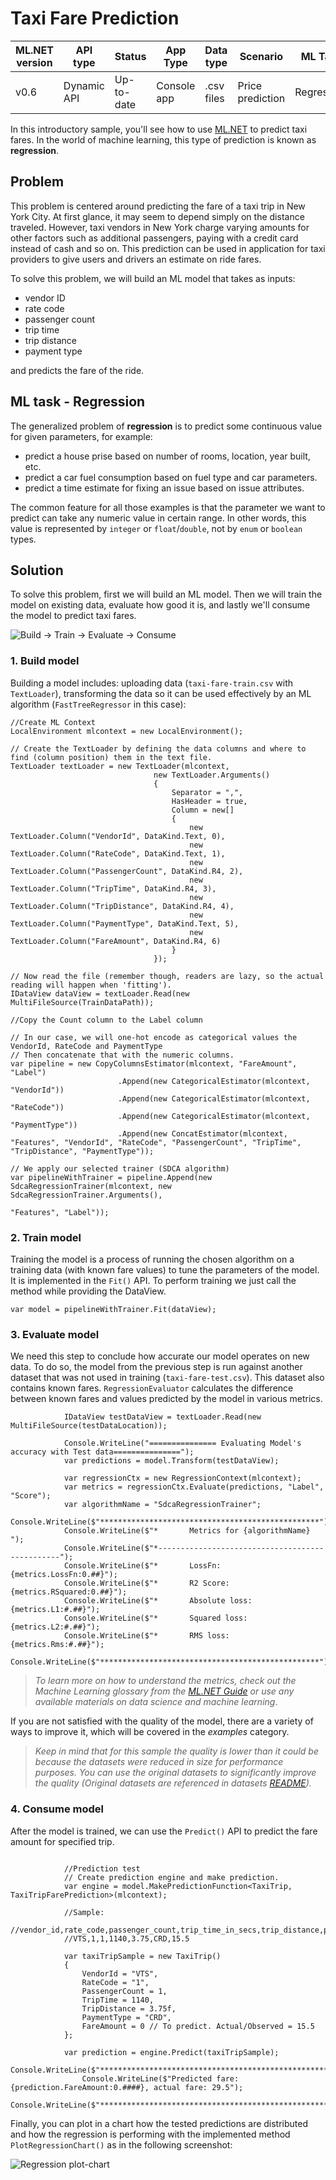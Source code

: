 # Taxi Fare Prediction

| ML.NET version | API type          | Status                        | App Type    | Data type | Scenario            | ML Task                   | Algorithms                  |
|----------------|-------------------|-------------------------------|-------------|-----------|---------------------|---------------------------|-----------------------------|
| v0.6           | Dynamic API | Up-to-date | Console app | .csv files | Price prediction | Regression | Sdca Regression |

In this introductory sample, you'll see how to use [ML.NET](https://www.microsoft.com/net/learn/apps/machine-learning-and-ai/ml-dotnet) to predict taxi fares. In the world of machine learning, this type of prediction is known as **regression**.

## Problem
This problem is centered around predicting the fare of a taxi trip in New York City. At first glance, it may seem to depend simply on the distance traveled. However, taxi vendors in New York charge varying amounts for other factors such as additional passengers, paying with a credit card instead of cash and so on. This prediction can be used in application for taxi providers to give users and drivers an estimate on ride fares.

To solve this problem, we will build an ML model that takes as inputs: 
* vendor ID
* rate code
* passenger count
* trip time
* trip distance
* payment type

and predicts the fare of the ride.

## ML task - Regression
The generalized problem of **regression** is to predict some continuous value for given parameters, for example:
* predict a house prise based on number of rooms, location, year built, etc.
* predict a car fuel consumption based on fuel type and car parameters.
* predict a time estimate for fixing an issue based on issue attributes.

The common feature for all those examples is that the parameter we want to predict can take any numeric value in certain range. In other words, this value is represented by `integer` or `float`/`double`, not by `enum` or `boolean` types.

## Solution
To solve this problem, first we will build an ML model. Then we will train the model on existing data, evaluate how good it is, and lastly we'll consume the model to predict taxi fares.

![Build -> Train -> Evaluate -> Consume](../shared_content/modelpipeline.png)

### 1. Build model

Building a model includes: uploading data (`taxi-fare-train.csv` with `TextLoader`), transforming the data so it can be used effectively by an ML algorithm (`FastTreeRegressor` in this case):

```CSharp
//Create ML Context
LocalEnvironment mlcontext = new LocalEnvironment();

// Create the TextLoader by defining the data columns and where to find (column position) them in the text file.
TextLoader textLoader = new TextLoader(mlcontext,
                                new TextLoader.Arguments()
                                {
                                    Separator = ",",
                                    HasHeader = true,
                                    Column = new[]
                                    {
                                        new TextLoader.Column("VendorId", DataKind.Text, 0),
                                        new TextLoader.Column("RateCode", DataKind.Text, 1),
                                        new TextLoader.Column("PassengerCount", DataKind.R4, 2),
                                        new TextLoader.Column("TripTime", DataKind.R4, 3),
                                        new TextLoader.Column("TripDistance", DataKind.R4, 4),
                                        new TextLoader.Column("PaymentType", DataKind.Text, 5),
                                        new TextLoader.Column("FareAmount", DataKind.R4, 6)
                                    }
                                });

// Now read the file (remember though, readers are lazy, so the actual reading will happen when 'fitting').
IDataView dataView = textLoader.Read(new MultiFileSource(TrainDataPath));

//Copy the Count column to the Label column 

// In our case, we will one-hot encode as categorical values the VendorId, RateCode and PaymentType
// Then concatenate that with the numeric columns.
var pipeline = new CopyColumnsEstimator(mlcontext, "FareAmount", "Label")
                        .Append(new CategoricalEstimator(mlcontext, "VendorId"))
                        .Append(new CategoricalEstimator(mlcontext, "RateCode"))
                        .Append(new CategoricalEstimator(mlcontext, "PaymentType"))
                        .Append(new ConcatEstimator(mlcontext, "Features", "VendorId", "RateCode", "PassengerCount", "TripTime", "TripDistance", "PaymentType"));

// We apply our selected trainer (SDCA algorithm)
var pipelineWithTrainer = pipeline.Append(new SdcaRegressionTrainer(mlcontext, new SdcaRegressionTrainer.Arguments(),
                                                                    "Features", "Label"));

```

### 2. Train model
Training the model is a process of running the chosen algorithm on a training data (with known fare values) to tune the parameters of the model. It is implemented in the `Fit()` API. To perform training we just call the method while providing the DataView.
```CSharp
var model = pipelineWithTrainer.Fit(dataView);
```
### 3. Evaluate model
We need this step to conclude how accurate our model operates on new data. To do so, the model from the previous step is run against another dataset that was not used in training (`taxi-fare-test.csv`). This dataset also contains known fares. `RegressionEvaluator` calculates the difference between known fares and values predicted by the model in various metrics.

```CSharp
            IDataView testDataView = textLoader.Read(new MultiFileSource(testDataLocation));

            Console.WriteLine("=============== Evaluating Model's accuracy with Test data===============");
            var predictions = model.Transform(testDataView);

            var regressionCtx = new RegressionContext(mlcontext);
            var metrics = regressionCtx.Evaluate(predictions, "Label", "Score");
            var algorithmName = "SdcaRegressionTrainer";
            Console.WriteLine($"*************************************************");
            Console.WriteLine($"*       Metrics for {algorithmName}          ");
            Console.WriteLine($"*------------------------------------------------");
            Console.WriteLine($"*       LossFn: {metrics.LossFn:0.##}");
            Console.WriteLine($"*       R2 Score: {metrics.RSquared:0.##}");
            Console.WriteLine($"*       Absolute loss: {metrics.L1:#.##}");
            Console.WriteLine($"*       Squared loss: {metrics.L2:#.##}");
            Console.WriteLine($"*       RMS loss: {metrics.Rms:#.##}");
            Console.WriteLine($"*************************************************");

```
>*To learn more on how to understand the metrics, check out the Machine Learning glossary from the [ML.NET Guide](https://docs.microsoft.com/en-us/dotnet/machine-learning/) or use any available materials on data science and machine learning*.

If you are not satisfied with the quality of the model, there are a variety of ways to improve it, which will be covered in the *examples* category.

>*Keep in mind that for this sample the quality is lower than it could be because the datasets were reduced in size for performance purposes. You can use the original datasets to significantly improve the quality (Original datasets are referenced in datasets [README](../../../datasets/README.md)).*

### 4. Consume model
After the model is trained, we can use the `Predict()` API to predict the fare amount for specified trip. 

```CSharp

            //Prediction test
            // Create prediction engine and make prediction.
            var engine = model.MakePredictionFunction<TaxiTrip, TaxiTripFarePrediction>(mlcontext);

            //Sample: 
            //vendor_id,rate_code,passenger_count,trip_time_in_secs,trip_distance,payment_type,fare_amount
            //VTS,1,1,1140,3.75,CRD,15.5

            var taxiTripSample = new TaxiTrip()
            {
                VendorId = "VTS",
                RateCode = "1",
                PassengerCount = 1,
                TripTime = 1140,
                TripDistance = 3.75f,
                PaymentType = "CRD",
                FareAmount = 0 // To predict. Actual/Observed = 15.5
            };

            var prediction = engine.Predict(taxiTripSample);
                Console.WriteLine($"**********************************************************************");
                Console.WriteLine($"Predicted fare: {prediction.FareAmount:0.####}, actual fare: 29.5");
                Console.WriteLine($"**********************************************************************");

```

Finally, you can plot in a chart how the tested predictions are distributed and how the regression is performing with the implemented method `PlotRegressionChart()` as in the following screenshot:


![Regression plot-chart](images/Sample-Regression-Chart.png)

